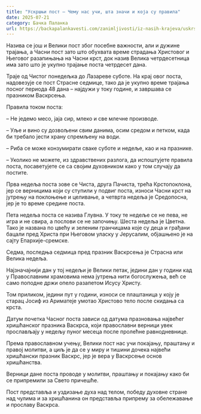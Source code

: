 ```yaml
---
title: "Ускршњи пост – Чему нас учи, шта значи и која су правила"
date: 2025-07-21
category: Бачка Паланка
url: https://backapalankavesti.com/zanimljivosti/iz-nasih-krajeva/uskrsnji-post-cemu-nas-uci-sta-znaci-i-koja-su-pravila/
---
```


Назива се још и Велики пост због посебне важности, али и дужине трајања, а Часни пост зато што обухвата време страдања Христовог и Његовог разапињања на Часни крст, док назив Велика четрдесетница има зато што је укупно трајање поста четрдесет дана.

Траје од Чистог понедељка до Лазареве суботе. На крај овог поста, надовезује се пост Страсне седмице, тако да је укупно време трајања посног периода 48 дана – најдужи у току године, и завршава се празником Васкрсења.

Правила током поста:

– Не једемо месо, јаја сир, млеко и све млечне производе.

– Уље и вино су дозвољени свим данима, осим средом и петком, када би требало јести храну спремљену на води.

– Риба се може конзумирати сваке суботе и недеље, као и на празнике.

– Уколико не можете, из здравствених разлога, да испоштујете правила поста, посаветујете се са својим духовником како у том случају да постите.

Прва недеља поста зове се Чиста, друга Пачиста, трећа Крстопоклона, јер се верницима који су ступили у подвиг поста, износи Часни крст на јутрењу на поклоњење и целивање, а четврта недеља је Средопосна, јер је то време средине поста.

Пета недеља поста се назива Глувна. У току те недеље се не пева, не игра и не свира, а послови се не започињу. Шеста недеља је Цветна. Тако је названа по цвећу и зеленим гранчицама које су деца и грађани бацали пред Христа при Његовом уласку у Јерусалим, објашњено је на сајту Епархије-сремске.

Седма, последња седмица пред празник Васкрсења је Страсна или Велика недеља.

Најзначајнији дан у тој недељи је Велики петак, једини дан у години кад у Православним храмовима нема јутрења нити богослужења, већ се само поподне држи опело разапетом Исусу Христу.

Том приликом, једини пут у години, износи се плаштаница у коју је старац Јосиф из Ариматеје умотао Христово тело после скидања са крста.

Датум почетка Часног поста зависи од датума празновања највећег хришћанског празника Васкрса, који православни верници увек прослављају у недељу пуног месеца после пролећне равнодневнице.

Према православном учењу, Велики пост нас учи покајању, праштању и правој молитви, а циљ је да се у миру и тишини дочека највећи хришћански празник Васкрс, јер је вера у Васкрсење основ хришћанства.

Верници дане поста проводе у молитви, праштању и покајању како би се припремили за Свето причешће.

Пост представља и уздизање духа над телом, победу духовне стране над чулима и за хришћанина он представља припрему за обележавање и прославу Васкрса.
